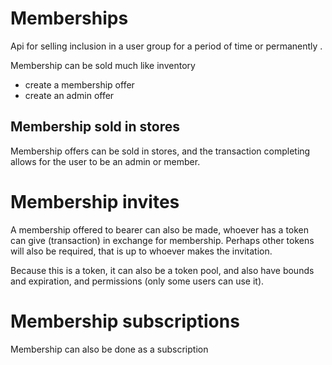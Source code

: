 # Memberships

Api for selling inclusion in a user group for a period of time or permanently .

Membership can be sold much like inventory

* create a membership offer 
* create an admin offer

## Membership sold in stores

Membership offers can be sold in stores, and the transaction completing allows for the user to be an admin or member.


# Membership invites 

A membership offered to bearer can also be made, whoever has a token can give (transaction) in exchange for membership.
Perhaps other tokens will also be required, that is up to whoever makes the invitation.

Because this is a token, it can also be a token pool, and also have bounds and expiration, and permissions (only some users can use it).


# Membership subscriptions

Membership can also be done as a subscription